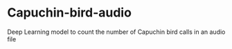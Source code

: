 # Capuchin-bird-audio
Deep Learning model to count the number of Capuchin bird calls in an audio file
